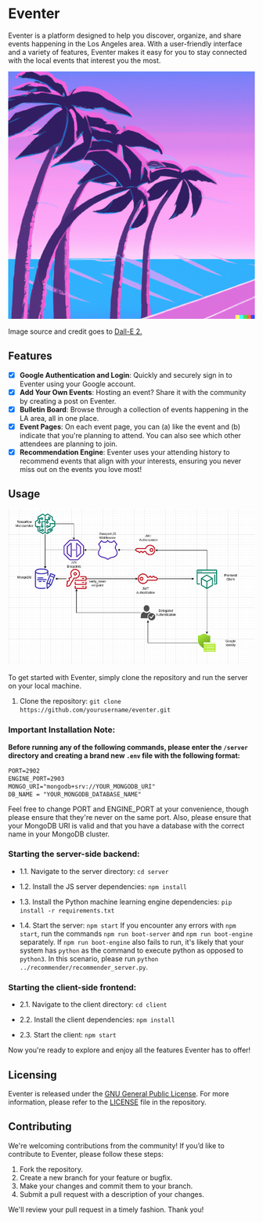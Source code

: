 # Eventer

Eventer is a platform designed to help you discover, organize, and share events happening in the Los Angeles area. With a user-friendly interface and a variety of features, Eventer makes it easy for you to stay connected with the local events that interest you the most.

![](/client/public/android-chrome-512x512.png)

Image source and credit goes to [Dall-E 2.](https://labs.openai.com/)

## Features

- [x] **Google Authentication and Login**: Quickly and securely sign in to Eventer using your Google account.
- [x] **Add Your Own Events**: Hosting an event? Share it with the community by creating a post on Eventer.
- [x] **Bulletin Board**: Browse through a collection of events happening in the LA area, all in one place.
- [x] **Event Pages**: On each event page, you can (a) like the event and (b) indicate that you're planning to attend. You can also see which other attendees are planning to join.
- [x] **Recommendation Engine**: Eventer uses your attending history to recommend events that align with your interests, ensuring you never miss out on the events you love most!

## Usage
![](blockdiagram.png)

To get started with Eventer, simply clone the repository and run the server on your local machine.
1. Clone the repository: `git clone https://github.com/yourusername/eventer.git`

### **Important Installation Note:**
**Before running any of the following commands, please enter the `/server` directory and creating a brand new `.env` file with the following format:**

```
PORT=2902
ENGINE_PORT=2903   
MONGO_URI="mongodb+srv://YOUR_MONGODB_URI"
DB_NAME = "YOUR_MONGODB_DATABASE_NAME"
```

Feel free to change PORT and ENGINE_PORT at your convenience, though please ensure that they're never on the same port. Also, please ensure that your MongoDB URI is valid and that you have a database with the correct name in your MongoDB cluster.

### Starting the server-side backend:
- 1.1. Navigate to the server directory: `cd server`

- 1.2. Install the JS server dependencies: `npm install`

- 1.3. Install the Python machine learning engine dependencies: `pip install -r requirements.txt`

- 1.4. Start the server: `npm start`
If you encounter any errors with `npm start`, run the commands `npm run boot-server` and `npm run boot-engine` separately. If `npm run boot-engine` also fails to run, it's likely that your system has `python` as the command to execute python as opposed to `python3`. In this scenario, please run `python ../recommender/recommender_server.py`.

### Starting the client-side frontend:
- 2.1. Navigate to the client directory: `cd client`

- 2.2. Install the client dependencies: `npm install`

- 2.3. Start the client: `npm start`

Now you're ready to explore and enjoy all the features Eventer has to offer!

## Licensing
Eventer is released under the [GNU General Public License](https://www.gnu.org/licenses/gpl-3.0.en.html). For more information, please refer to the [LICENSE](/LICENSE) file in the repository.

## Contributing
We're welcoming contributions from the community! If you’d like to contribute to Eventer, please follow these steps:

1. Fork the repository.
2. Create a new branch for your feature or bugfix.
3. Make your changes and commit them to your branch.
4. Submit a pull request with a description of your changes.

We'll review your pull request in a timely fashion. Thank you!
